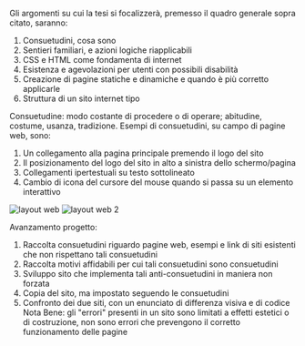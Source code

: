 Gli argomenti su cui la tesi si focalizzerà, premesso il quadro generale sopra citato, saranno:

1)	Consuetudini, cosa sono
2)	Sentieri familiari, e azioni logiche riapplicabili
3)	CSS e HTML come fondamenta di internet
4)	Esistenza e agevolazioni per utenti con possibili disabilità
5)	Creazione di pagine statiche e dinamiche e quando è più corretto applicarle
6)	Struttura di un sito internet tipo

Consuetudine: modo costante di procedere o di operare; abitudine, costume, usanza, tradizione.
Esempi di consuetudini, su campo di pagine web, sono:

1) Un collegamento alla pagina principale premendo il logo del sito
2) Il posizionamento del logo del sito in alto a sinistra dello schermo/pagina
3) Collegamenti ipertestuali su testo sottolineato
4) Cambio di icona del cursore del mouse quando si passa su un elemento interattivo

![layout web](https://github.com/user-attachments/assets/93d0e04e-1801-43ab-bb54-b6832281ed85) ![layout web 2](https://github.com/user-attachments/assets/6256f6a3-e355-4217-a380-5a48c3c64c49)




Avanzamento progetto:

1) Raccolta consuetudini riguardo pagine web, esempi e link di siti esistenti che non rispettano tali consuetudini
2) Raccolta motivi affidabili per cui tali consuetudini sono consuetudini
3) Sviluppo sito che implementa tali anti-consuetudini in maniera non forzata
4) Copia del sito, ma impostato seguendo le consuetudini
5) Confronto dei due siti, con un enunciato di differenza visiva e di codice
Nota Bene: gli "errori" presenti in un sito sono limitati a effetti estetici o di costruzione, non sono errori che prevengono il corretto
funzionamento delle pagine

